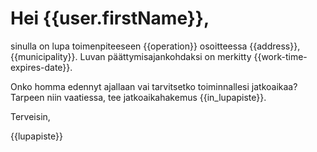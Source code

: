 # Hei {{user.firstName}},

sinulla on lupa toimenpiteeseen {{operation}} osoitteessa {{address}}, {{municipality}}. Luvan p&auml;&auml;ttymisajankohdaksi on merkitty {{work-time-expires-date}}.

Onko homma edennyt ajallaan vai tarvitsetko toiminnallesi jatkoaikaa? Tarpeen niin vaatiessa, tee jatkoaikahakemus {{in_lupapiste}}.

Terveisin,

{{lupapiste}}